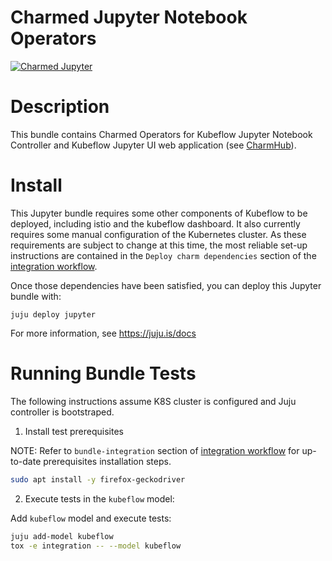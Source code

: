 # Charmed Jupyter Notebook Operators

[![Charmed Jupyter](https://charmhub.io/jupyter/badge.svg)](https://charmhub.io/jupyter)


# Description

This bundle contains Charmed Operators for Kubeflow Jupyter Notebook Controller and Kubeflow Jupyter UI web application (see [CharmHub](https://charmhub.io/?q=jupyter)).

# Install

This Jupyter bundle requires some other components of Kubeflow to be deployed,
including istio and the kubeflow dashboard. It also currently requires some 
manual configuration of the Kubernetes cluster. As these requirements are
subject to change at this time, the most reliable set-up instructions are 
contained in the `Deploy charm dependencies` section of the
[integration workflow][integrate].

Once those dependencies have been satisfied, you can deploy this Jupyter bundle
with:

    juju deploy jupyter

For more information, see https://juju.is/docs

[integrate]: .github/workflows/integrate.yaml


# Running Bundle Tests

The following instructions assume K8S cluster is configured and Juju controller
is bootstraped.

1. Install test prerequisites

NOTE: Refer to `bundle-integration` section of [integration workflow][integrate]
for up-to-date prerequisites installation steps.

```bash
sudo apt install -y firefox-geckodriver

```

2. Execute tests in the `kubeflow` model:

Add `kubeflow` model and execute tests:
```bash
juju add-model kubeflow
tox -e integration -- --model kubeflow
```
